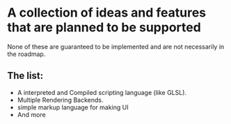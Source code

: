 # A collection of ideas and features that are planned to be supported
None of these are guaranteed to be implemented and are not necessarily in the roadmap.
## The list:
- A interpreted and Compiled scripting language (like GLSL).
- Multiple Rendering Backends.
- simple markup language for making UI
- And more
